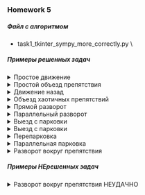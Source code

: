 
### Homework 5 ###

##### Файл с алгоритмом #####
 - task1_tkinter_sympy_more_correctly.py \

##### Примеры решенных задач #####
<details>
    <summary>Простое движение</summary>
    [Простое движение]()
</details>

<details>
    <summary>Простой объезд препятствия</summary>
    [Простой объезд препятствия]()
</details>

<details>
    <summary>Движение назад</summary>
    [Движение назад]()
</details>

<details>
    <summary>Объезд хаотичных препятствий</summary>
    [Объезд хаотичных препятствий]()
</details>

<details>
    <summary>Прямой разворот</summary>
    [Прямой разворот]()
</details>

<details>
    <summary>Параллельный разворот</summary>
    [Параллельный разворот]()
</details>

<details>
    <summary>Выезд с парковки</summary>
    [Выезд с парковки]()
</details>

<details>
    <summary>Выезд с парковки</summary>
    [Выезд с парковки]()
</details>

<details>
    <summary>Перепарковка</summary>
    [Перепарковка]()
</details>

<details>
    <summary>Параллельная парковка</summary>
    [Параллельная парковка]()
</details>

<details>
    <summary>Разворот вокруг препятствия</summary>
    [Разворот вокруг препятствия]()
</details>

##### Примеры НЕрешенных задач #####
<details>
    <summary>Разворот вокруг препятствия НЕУДАЧНО</summary>
    [Разворот вокруг препятствия НЕУДАЧНО]()
</details>